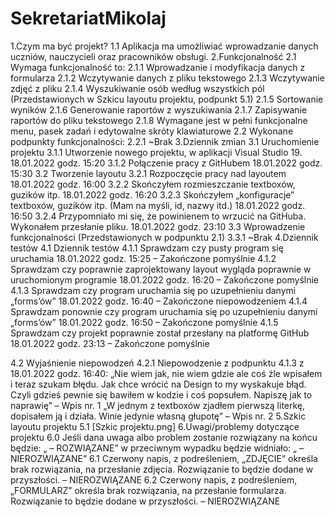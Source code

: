 # SekretariatMikolaj
1.Czym ma być projekt?
1.1 Aplikacja ma umożliwiać wprowadzanie danych uczniów, nauczycieli oraz pracowników obsługi.
2.Funkcjonalność
2.1 Wymaga funkcjonalność to:
	2.1.1 Wprowadzanie i modyfikacja danych z formularza
	2.1.2 Wczytywanie danych z pliku tekstowego 
	2.1.3 Wczytywanie zdjęć z pliku
2.1.4 Wyszukiwanie osób według wszystkich pól (Przedstawionych w Szkicu layoutu projektu, podpunkt 5.1)
2.1.5 Sortowanie wyników
	2.1.6 Generowanie raportów z wyszukiwania 
	2.1.7 Zapisywanie raportów do pliku tekstowego
2.1.8 Wymagane jest w pełni funkcjonalne menu, pasek zadań i edytowalne skróty klawiaturowe
2.2 Wykonane podpunkty funkcjonalności:
	2.2.1 ~Brak
3.Dziennik zmian
3.1 Uruchomienie projektu
3.1.1 Utworzenie nowego projektu, w aplikacji Visual Studio 19. 18.01.2022 godz. 15:20 
3.1.2 Połączenie pracy z GitHubem 18.01.2022 godz. 15:30
3.2 Tworzenie layoutu
3.2.1 Rozpoczęcie pracy nad layoutem 18.01.2022 godz. 16:00
3.2.2 Skończyłem rozmieszczanie textboxów, guzików itp. 18.01.2022 godz. 16:20
3.2.3 Skończyłem „konfiguracje” textboxów, guzików itp. (Mam na myśli, id, nazwy itd.)  18.01.2022 godz. 16:50
	3.2.4 Przypomniało mi się, że powinienem to wrzucić na GitHuba. Wykonałem przesłanie pliku. 18.01.2022 godz. 23:10
3.3 Wprowadzenie funkcjonalności (Przedstawionych w podpunktu 2.1)
	3.3.1 ~Brak
4.Dziennik testów
4.1 Dziennik testów	
4.1.1 Sprawdzam czy pusty program się uruchamia 18.01.2022 godz. 15:25 – Zakończone pomyślnie
4.1.2 Sprawdzam czy poprawnie zaprojektowany layout wygląda poprawnie w uruchomionym programie 18.01.2022 godz. 16:20 – Zakończone pomyślnie
4.1.3 Sprawdzam czy program uruchamia się po uzupełnieniu danymi „forms’ów” 18.01.2022 godz. 16:40 – Zakończone niepowodzeniem
4.1.4 Sprawdzam ponownie czy program uruchamia się po uzupełnieniu danymi „forms’ów” 18.01.2022 godz. 16:50 – Zakończone pomyślnie
4.1.5 Sprawdzam czy projekt poprawnie został przesłany na platformę GitHub 18.01.2022 godz. 23:13 – Zakończone pomyślnie

4.2 Wyjaśnienie niepowodzeń
4.2.1 Niepowodzenie z podpunktu 4.1.3 z 18.01.2022 godz. 16:40: „Nie wiem jak, nie wiem gdzie ale coś źle wpisałem i teraz szukam błędu. Jak chce wrócić na Design to my wyskakuje błąd. Czyli gdzieś pewnie się bawiłem w kodzie i coś popsułem. Napiszę jak to naprawię” – Wpis nr. 1 „W jednym z textboxów zjadłem pierwszą literkę, dopisałem ją i działa. Winie jedynie własną głupotę” – Wpis nr. 2
5.Szkic layoutu projektu
	5.1 [Szkic projektu.png]
6.Uwagi/problemy dotyczące projektu
6.0 Jeśli dana uwaga albo problem zostanie rozwiązany na końcu będzie: „ – ROZWIĄZANE” w przeciwnym wypadku będzie widniało: „ – NIEROZWIĄZANE” 
6.1 Czerwony napis, z podreśleniem, „ZDJĘCIE” określa brak rozwiązania, na przesłanie zdjęcia. Rozwiązanie to będzie dodane w przyszłości. – NIEROZWIĄZANE 
6.2 Czerwony napis, z podreśleniem, „FORMULARZ” określa brak rozwiązania, na przesłanie formularza. Rozwiązanie to będzie dodane w przyszłości. – NIEROZWIĄZANE
